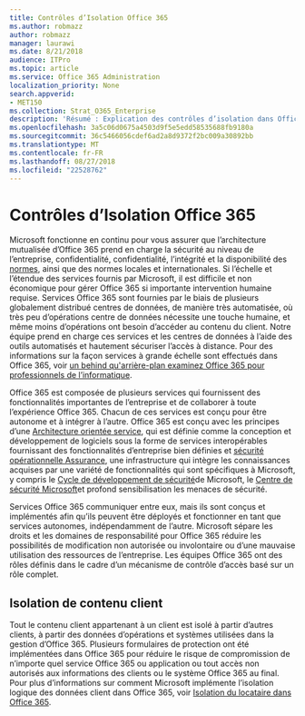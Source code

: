 ```yaml
---
title: Contrôles d’Isolation Office 365
ms.author: robmazz
author: robmazz
manager: laurawi
ms.date: 8/21/2018
audience: ITPro
ms.topic: article
ms.service: Office 365 Administration
localization_priority: None
search.appverid:
- MET150
ms.collection: Strat_O365_Enterprise
description: 'Résumé : Explication des contrôles d’isolation dans Office 365.'
ms.openlocfilehash: 3a5c06d0675a4503d9f5e5edd58535688fb9180a
ms.sourcegitcommit: 36c5466056cdef6ad2a8d9372f2bc009a30892bb
ms.translationtype: MT
ms.contentlocale: fr-FR
ms.lasthandoff: 08/27/2018
ms.locfileid: "22528762"
---
```

# <a name="office-365-isolation-controls"></a>Contrôles d’Isolation Office 365 

Microsoft fonctionne en continu pour vous assurer que l’architecture mutualisée d’Office 365 prend en charge la sécurité au niveau de l’entreprise, confidentialité, confidentialité, l’intégrité et la disponibilité des [normes](https://www.microsoft.com/TrustCenter/Compliance?service=Office#Icons), ainsi que des normes locales et internationales. Si l’échelle et l’étendue des services fournis par Microsoft, il est difficile et non économique pour gérer Office 365 si importante intervention humaine requise. Services Office 365 sont fournies par le biais de plusieurs globalement distribué centres de données, de manière très automatisée, où très peu d’opérations centre de données nécessite une touche humaine, et même moins d’opérations ont besoin d’accéder au contenu du client. Notre équipe prend en charge ces services et les centres de données à l’aide des outils automatisés et hautement sécuriser l’accès à distance. Pour des informations sur la façon services à grande échelle sont effectués dans Office 365, voir [un behind qu'arrière-plan examinez Office 365 pour professionnels de l’informatique](https://channel9.msdn.com/Events/SharePoint-Conference/2014/SPC202).

Office 365 est composée de plusieurs services qui fournissent des fonctionnalités importantes de l’entreprise et de collaborer à toute l’expérience Office 365. Chacun de ces services est conçu pour être autonome et à intégrer à l’autre. Office 365 est conçu avec les principes d’une [Architecture orientée service](https://msdn.microsoft.com/library/aa480021.aspx), qui est définie comme la conception et développement de logiciels sous la forme de services interopérables fournissant des fonctionnalités d’entreprise bien définies et [sécurité opérationnelle Assurance](http://www.microsoft.com/download/details.aspx?id=40872), une infrastructure qui intègre les connaissances acquises par une variété de fonctionnalités qui sont spécifiques à Microsoft, y compris le [Cycle de développement de sécurité](https://www.microsoft.com/sdl/default.aspx)de Microsoft, le [Centre de sécurité Microsoft](https://technet.microsoft.com/library/dn440717.aspx)et profond sensibilisation les menaces de sécurité.

Services Office 365 communiquer entre eux, mais ils sont conçus et implémentés afin qu’ils peuvent être déployés et fonctionner en tant que services autonomes, indépendamment de l’autre. Microsoft sépare les droits et les domaines de responsabilité pour Office 365 réduire les possibilités de modification non autorisée ou involontaire ou d’une mauvaise utilisation des ressources de l’entreprise. Les équipes Office 365 ont des rôles définis dans le cadre d’un mécanisme de contrôle d’accès basé sur un rôle complet.

## <a name="customer-content-isolation"></a>Isolation de contenu client
Tout le contenu client appartenant à un client est isolé à partir d’autres clients, à partir des données d’opérations et systèmes utilisées dans la gestion d’Office 365. Plusieurs formulaires de protection ont été implémentées dans Office 365 pour réduire le risque de compromission de n’importe quel service Office 365 ou application ou tout accès non autorisés aux informations des clients ou le système Office 365 au final. Pour plus d’informations sur comment Microsoft implémente l’isolation logique des données client dans Office 365, voir [Isolation du locataire dans Office 365](office-365-tenant-isolation-overview.md).
